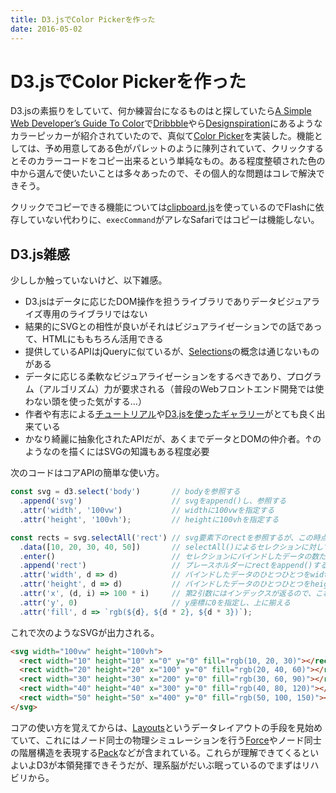```yaml
---
title: D3.jsでColor Pickerを作った
date: 2016-05-02
---
```


# D3.jsでColor Pickerを作った

D3.jsの素振りをしていて、何か練習台になるものはと探していたら[A Simple Web Developer’s Guide To Color](https://www.smashingmagazine.com/2016/04/web-developer-guide-color/)で[Dribbble](https://dribbble.com/colors/)やら[Designspiration](http://designspiration.net/)にあるようなカラーピッカーが紹介されていたので、真似て[Color Picker](https://1000ch.github.io/color-picker/)を実装した。機能としては、予め用意してある色がパレットのように陳列されていて、クリックするとそのカラーコードをコピー出来るという単純なもの。ある程度整頓された色の中から選んで使いたいことは多々あったので、その個人的な問題はコレで解決できそう。

クリックでコピーできる機能については[clipboard.js](https://clipboardjs.com/)を使っているのでFlashに依存していない代わりに、`execCommand`がアレなSafariではコピーは機能しない。

## D3.js雑感

少ししか触っていないけど、以下雑感。

- D3.jsはデータに応じたDOM操作を担うライブラリでありデータビジュアライズ専用のライブラリではない
- 結果的にSVGとの相性が良いがそれはビジュアライゼーションでの話であって、HTMLにももちろん活用できる
- 提供しているAPIはjQueryに似ているが、[Selections](https://d3js.org/#selections)の概念は通じないものがある
- データに応じる柔軟なビジュアライゼーションをするべきであり、プログラム（アルゴリズム）力が要求される（普段のWebフロントエンド開発では使わない頭を使った気がする…）
- 作者や有志による[チュートリアル](http://ja.d3js.info/alignedleft/tutorials/d3/)や[D3.jsを使ったギャラリー](https://github.com/mbostock/d3/wiki/Gallery)がとても良く出来ている
- かなり綺麗に抽象化されたAPIだが、あくまでデータとDOMの仲介者。↑のようなのを描くにはSVGの知識もある程度必要

次のコードはコアAPIの簡単な使い方。

```javascript
const svg = d3.select('body')       // bodyを参照する
  .append('svg')                    // svgをappend()し、参照する
  .attr('width', '100vw')           // widthに100vwを指定する
  .attr('height', '100vh');         // heightに100vhを指定する

const rects = svg.selectAll('rect') // svg要素下のrectを参照するが、この時点では何もない
  .data([10, 20, 30, 40, 50])       // selectAll()によるセレクションに対してデータをバインドする
  .enter()                          // セレクションにバインドしたデータの数だけプレースホルダーを作る
  .append('rect')                   // プレースホルダーにrectをappend()する
  .attr('width', d => d)            // バインドしたデータのひとつひとつをwidthに指定する
  .attr('height', d => d)           // バインドしたデータのひとつひとつをheightに指定する
  .attr('x', (d, i) => 100 * i)     // 第2引数にはインデックスが返るので、これを使ってx座標は100ずつずらす
  .attr('y', 0)                     // y座標に0を指定し、上に揃える
  .attr('fill', d => `rgb(${d}, ${d * 2}, ${d * 3})`);
```

これで次のようなSVGが出力される。

```html
<svg width="100vw" height="100vh">
  <rect width="10" height="10" x="0" y="0" fill="rgb(10, 20, 30)"></rect>
  <rect width="20" height="20" x="100" y="0" fill="rgb(20, 40, 60)"></rect>
  <rect width="30" height="30" x="200" y="0" fill="rgb(30, 60, 90)"></rect>
  <rect width="40" height="40" x="300" y="0" fill="rgb(40, 80, 120)"></rect>
  <rect width="50" height="50" x="400" y="0" fill="rgb(50, 100, 150)"></rect>
</svg>
```

コアの使い方を覚えてからは、[Layouts](https://github.com/mbostock/d3/wiki/Layouts)というデータレイアウトの手段を見始めていて、これにはノード同士の物理シミュレーションを行う[Force](https://github.com/mbostock/d3/wiki/Force-Layout)やノード同士の階層構造を表現する[Pack](https://github.com/mbostock/d3/wiki/Pack-Layout)などが含まれている。これらが理解できてくるといよいよD3が本領発揮できそうだが、理系脳がだいぶ眠っているのでまずはリハビリから。
